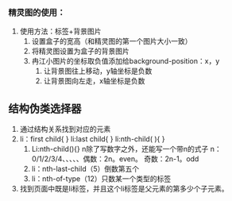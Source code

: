 ### 精灵图的使用：

1. 使用方法：标签+背景图片
   1. 设置盒子的宽高（和精灵图的第一个图片大小一致）
   2. 将精灵图设置为盒子的背景图片
   3. 冉江小图片的坐标取负值添加给background-position：x，y
      1. 让背景图往上移动，y轴坐标是负数
      2. 让背景图向左走，x轴坐标是负数

## 结构伪类选择器

1. 通过结构关系找到对应的元素
2. li：first child{ }  li:last child{ }  li:nth-child( ){ }
   1. Li:nth-child(){} n除了写数字之外，还能写一个带n的式子 n：0/1/2/3/4、、、、、偶数：2n。even。  奇数：2n-1。odd
   2. li：nth-last-child（5）倒数第五个
   3. li：nth-of-type（12）只数某一个类型的标签
3. 找到页面中既是li标签，并且这个li标签是父元素的第多少个子元素。